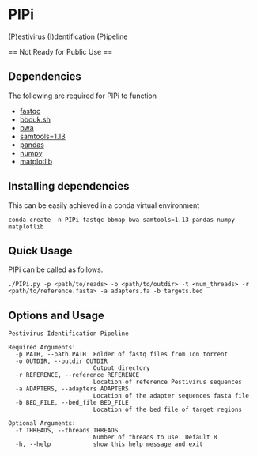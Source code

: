 # PIPi
(P)estivirus (I)dentification (P)ipeline

== Not Ready for Public Use ==
## Dependencies
The following are required for PIPi to function

- [fastqc](https://www.bioinformatics.babraham.ac.uk/projects/fastqc/)
- [bbduk.sh](https://jgi.doe.gov/data-and-tools/bbtools/bb-tools-user-guide/installation-guide/)
- [bwa](https://github.com/lh3/bwa)
- [samtools=1.13](http://www.htslib.org/)
- [pandas](https://pandas.pydata.org/)
- [numpy](https://numpy.org/)
- [matplotlib](https://matplotlib.org/)

## Installing dependencies
This can be easily achieved in a conda virtual environment
```
conda create -n PIPi fastqc bbmap bwa samtools=1.13 pandas numpy matplotlib
```

## Quick Usage
PIPi can be called as follows.
```
./PIPi.py -p <path/to/reads> -o <path/to/outdir> -t <num_threads> -r <path/to/reference.fasta> -a adapters.fa -b targets.bed
```

## Options and Usage
```
Pestivirus Identification Pipeline

Required Arguments:
  -p PATH, --path PATH  Folder of fastq files from Ion torrent
  -o OUTDIR, --outdir OUTDIR
                        Output directory
  -r REFERENCE, --reference REFERENCE
                        Location of reference Pestivirus sequences
  -a ADAPTERS, --adapters ADAPTERS
                        Location of the adapter sequences fasta file
  -b BED_FILE, --bed_file BED_FILE
                        Location of the bed file of target regions

Optional Arguments:
  -t THREADS, --threads THREADS
                        Number of threads to use. Default 8
  -h, --help            show this help message and exit
```
